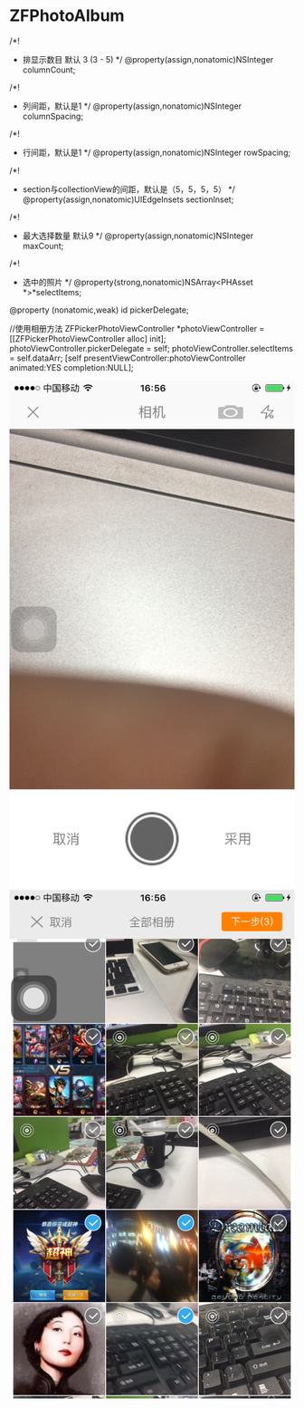 # ZFPhotoAlbum
/*!
* 排显示数目 默认 3 (3 - 5)
*/
@property(assign,nonatomic)NSInteger columnCount;

/*!
*  列间距，默认是1
*/
@property(assign,nonatomic)NSInteger columnSpacing;

/*!
* 行间距，默认是1
*/
@property(assign,nonatomic)NSInteger rowSpacing;

/*!
* section与collectionView的间距，默认是（5，5，5，5）
*/
@property(assign,nonatomic)UIEdgeInsets sectionInset;

/*!
* 最大选择数量 默认9
*/
@property(assign,nonatomic)NSInteger maxCount;

/*!
* 选中的照片
*/
@property(strong,nonatomic)NSArray<PHAsset *>*selectItems;

@property (nonatomic,weak) id<ZFPhotoPickerViewControllerDelegate> pickerDelegate;


//使用相册方法 
ZFPickerPhotoViewController *photoViewController = [[ZFPickerPhotoViewController alloc] init];
photoViewController.pickerDelegate = self;
photoViewController.selectItems = self.dataArr;
[self presentViewController:photoViewController animated:YES completion:NULL];


![image](https://github.com/linzaifei/ZFPhotoAlbum/blob/master/ZFPhotoAlbum/ZFPhotoAlbumPhotos/camar%1Ce.png)
![image](https://github.com/linzaifei/ZFPhotoAlbum/blob/master/ZFPhotoAlbum/ZFPhotoAlbumPhotos/photo.png)
